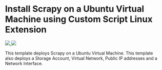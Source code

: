 # Install Scrapy on a Ubuntu Virtual Machine using Custom Script Linux Extension

<a href="https://portal.azure.com/#create/Microsoft.Template/uri/https%3A%2F%2Fraw.githubusercontent.com%2FAzure%2Fazure-quickstart-templates%2Fmaster%2Fscrapy-on-ubuntu%2Fazuredeploy.json" target="_blank">
    <img src="http://azuredeploy.net/deploybutton.png"/>
</a>
<a href="http://armviz.io/#/?load=https%3A%2F%2Fraw.githubusercontent.com%2FAzure%2Fazure-quickstart-templates%2Fmaster%2Fscrapy-on-ubuntu%2Fazuredeploy.json" target="_blank">
    <img src="http://armviz.io/visualizebutton.png"/>
</a>

This template deploys Scrapy on a Ubuntu Virtual Machine. This template also deploys a Storage Account, Virtual Network, Public IP addresses and a Network Interface.
